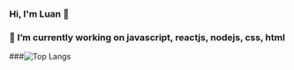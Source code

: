 ### Hi, I'm Luan 👋
### 🔭 I’m currently working on javascript, reactjs, nodejs, css, html
###![Top Langs](https://github-readme-stats.vercel.app/api/top-langs/?username=chienthan-03&theme=tokyonight)

<!--
**chienthan-03/chienthan-03** is a ✨ _special_ ✨ repository because its `README.md` (this file) appears on your GitHub profile.

Here are some ideas to get you started:

- 

-->


